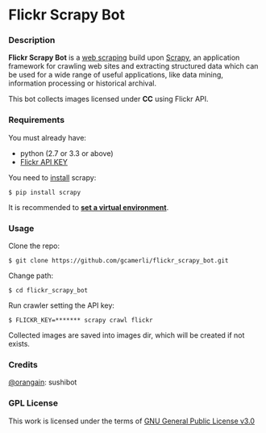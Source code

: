 # **Flickr Scrapy Bot**

### **Description**

**Flickr Scrapy Bot** is a [web scraping](https://en.wikipedia.org/wiki/Web_scraping) build upon [Scrapy](https://scrapy.org), an application framework for crawling web sites and extracting structured data which can be used for a wide range of useful applications, like data mining, information processing or historical archival.

This bot collects images licensed under **CC** using Flickr API.

### **Requirements**

You must already have:

+ python (2.7 or 3.3 or above)
+ [Flickr API KEY](https://www.flickr.com/services/api/misc.api_keys.html)

You need to [install](https://doc.scrapy.org/en/latest/intro/install.html) scrapy:

```
$ pip install scrapy  
```
It is recommended to [**set a virtual environment**](https://doc.scrapy.org/en/latest/intro/install.html#using-a-virtual-environment-recommended).

### **Usage**

Clone the repo:

```
$ git clone https://github.com/gcamerli/flickr_scrapy_bot.git
```
Change path:

```
$ cd flickr_scrapy_bot
```
Run crawler setting the API key:

```
$ FLICKR_KEY=******* scrapy crawl flickr
```

Collected images are saved into images dir, which will be created if not exists.

### **Credits**

[@orangain](https://github.com/orangain): sushibot

### **GPL License**

This work is licensed under the terms of [GNU General Public License v3.0](https://www.gnu.org/licenses/gpl.html)
